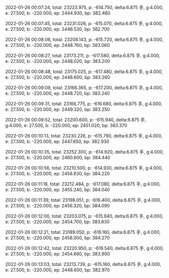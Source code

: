 2022-01-26 00:07:24, total: 23223.975, p: -614.750, delta:6.875 手, g:4.000, e: 27.500, b: -220.000, ep: 2444.930, bp: 382.460

2022-01-26 00:07:45, total: 23231.026, p: -615.070, delta:6.875 手, g:4.000, e: 27.500, b: -220.000, ep: 2446.530, bp: 382.700

2022-01-26 00:08:06, total: 23208.143, p: -615.720, delta:6.875 手, g:4.000, e: 27.500, b: -220.000, ep: 2448.760, bp: 383.060

2022-01-26 00:08:27, total: 23173.211, p: -617.580, delta:6.875 手, g:4.000, e: 27.500, b: -220.000, ep: 2448.020, bp: 383.200

2022-01-26 00:08:48, total: 23175.025, p: -617.480, delta:6.875 手, g:4.000, e: 27.500, b: -220.000, ep: 2448.600, bp: 383.260

2022-01-26 00:09:09, total: 23166.365, p: -617.200, delta:6.875 手, g:4.000, e: 27.500, b: -220.000, ep: 2448.720, bp: 383.240

2022-01-26 00:09:31, total: 23166.775, p: -616.680, delta:6.875 手, g:4.000, e: 27.500, b: -220.000, ep: 2449.320, bp: 383.250

2022-01-26 00:09:52, total: 23200.600, p: -615.940, delta:6.875 手, g:4.000, e: 27.500, b: -220.000, ep: 2451.020, bp: 383.370

2022-01-26 00:10:13, total: 23230.226, p: -615.790, delta:6.875 手, g:4.000, e: 27.500, b: -220.000, ep: 2447.650, bp: 382.930

2022-01-26 00:10:35, total: 23252.300, p: -614.920, delta:6.875 手, g:4.000, e: 27.500, b: -220.000, ep: 2460.600, bp: 384.440

2022-01-26 00:10:56, total: 23210.500, p: -614.930, delta:6.875 手, g:4.000, e: 27.500, b: -220.000, ep: 2458.830, bp: 384.220

2022-01-26 00:11:18, total: 23212.484, p: -617.080, delta:6.875 手, g:4.000, e: 27.500, b: -220.000, ep: 2455.240, bp: 384.040

2022-01-26 00:11:39, total: 23198.051, p: -616.400, delta:6.875 手, g:4.000, e: 27.500, b: -220.000, ep: 2456.320, bp: 384.090

2022-01-26 00:12:00, total: 23203.075, p: -615.940, delta:6.875 手, g:4.000, e: 27.500, b: -220.000, ep: 2454.700, bp: 383.830

2022-01-26 00:12:21, total: 23189.050, p: -616.160, delta:6.875 手, g:4.000, e: 27.500, b: -220.000, ep: 2458.000, bp: 384.270

2022-01-26 00:12:42, total: 23220.950, p: -616.540, delta:6.875 手, g:4.000, e: 27.500, b: -220.000, ep: 2454.660, bp: 383.900

2022-01-26 00:13:03, total: 23213.739, p: -615.160, delta:6.875 手, g:4.000, e: 27.500, b: -220.000, ep: 2448.600, bp: 382.970